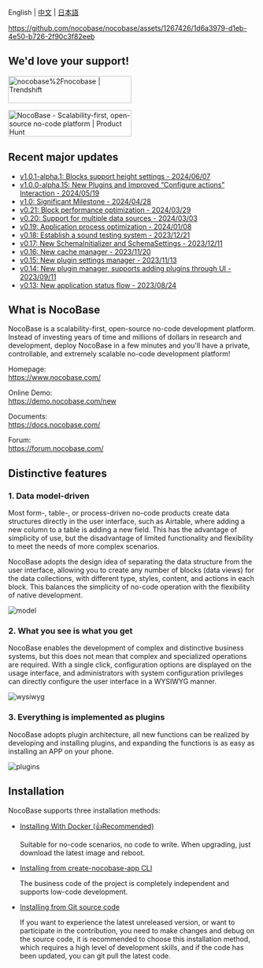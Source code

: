 English | [中文](./README.zh-CN.md) | [日本語](./README.ja-JP.md)

https://github.com/nocobase/nocobase/assets/1267426/1d6a3979-d1eb-4e50-b726-2f90c3f82eeb

## We'd love your support!

<a href="https://trendshift.io/repositories/4112" target="_blank"><img src="https://trendshift.io/api/badge/repositories/4112" alt="nocobase%2Fnocobase | Trendshift" style="width: 250px; height: 55px;" width="250" height="55"/></a>

<a href="https://www.producthunt.com/posts/nocobase?embed=true&utm_source=badge-top-post-topic-badge&utm_medium=badge&utm_souce=badge-nocobase" target="_blank"><img src="https://api.producthunt.com/widgets/embed-image/v1/top-post-topic-badge.svg?post_id=456520&theme=light&period=weekly&topic_id=267" alt="NocoBase - Scalability&#0045;first&#0044;&#0032;open&#0045;source&#0032;no&#0045;code&#0032;platform | Product Hunt" style="width: 250px; height: 54px;" width="250" height="54" /></a>

## Recent major updates

- [v1.0.1-alpha.1: Blocks support height settings - 2024/06/07](https://docs.nocobase.com/welcome/changelog/20240607)
- [v1.0.0-alpha.15: New Plugins and Improved “Configure actions” Interaction - 2024/05/19](https://docs.nocobase.com/welcome/changelog/20240519)
- [v1.0: Significant Milestone - 2024/04/28](https://docs.nocobase.com/welcome/release/v1001-changelog)
- [v0.21: Block performance optimization - 2024/03/29](https://docs.nocobase.com/welcome/release/v0210-changelog)
- [v0.20: Support for multiple data sources - 2024/03/03](https://docs.nocobase.com/welcome/release/v0200-changelog)
- [v0.19: Application process optimization - 2024/01/08](https://docs.nocobase.com/welcome/release/v0190-changelog)
- [v0.18: Establish a sound testing system - 2023/12/21](https://docs.nocobase.com/welcome/release/v0180-changelog)
- [v0.17: New SchemaInitializer and SchemaSettings - 2023/12/11](https://docs.nocobase.com/welcome/release/v0170-changelog)
- [v0.16: New cache manager - 2023/11/20](https://docs.nocobase.com/welcome/release/v0160-changelog)
- [v0.15: New plugin settings manager - 2023/11/13](https://docs.nocobase.com/welcome/release/v0150-changelog)
- [v0.14: New plugin manager, supports adding plugins through UI - 2023/09/11](https://docs.nocobase.com/welcome/release/v0140-changelog)
- [v0.13: New application status flow - 2023/08/24](https://docs.nocobase.com/welcome/release/v0130-changelog)

## What is NocoBase

NocoBase is a scalability-first, open-source no-code development platform.   
Instead of investing years of time and millions of dollars in research and development, deploy NocoBase in a few minutes and you'll have a private, controllable, and extremely scalable no-code development platform!

Homepage:  
https://www.nocobase.com/  

Online Demo:  
https://demo.nocobase.com/new

Documents:  
https://docs.nocobase.com/

Forum:  
https://forum.nocobase.com/

## Distinctive features

### 1. Data model-driven

Most form-, table-, or process-driven no-code products create data structures directly in the user interface, such as Airtable, where adding a new column to a table is adding a new field. This has the advantage of simplicity of use, but the disadvantage of limited functionality and flexibility to meet the needs of more complex scenarios.

NocoBase adopts the design idea of separating the data structure from the user interface, allowing you to create any number of blocks (data views) for the data collections, with different type, styles, content, and actions in each block. This balances the simplicity of no-code operation with the flexibility of native development.

![model](https://static-docs.nocobase.com/model.png)

### 2. What you see is what you get

NocoBase enables the development of complex and distinctive business systems, but this does not mean that complex and specialized operations are required. With a single click, configuration options are displayed on the usage interface, and administrators with system configuration privileges can directly configure the user interface in a WYSIWYG manner.

![wysiwyg](https://static-docs.nocobase.com/wysiwyg.gif)

### 3. Everything is implemented as plugins

NocoBase adopts plugin architecture, all new functions can be realized by developing and installing plugins, and expanding the functions is as easy as installing an APP on your phone.

![plugins](https://static-docs.nocobase.com/plugins.png)

## Installation

NocoBase supports three installation methods:

- <a target="_blank" href="https://docs.nocobase.com/welcome/getting-started/installation/docker-compose">Installing With Docker (👍Recommended)</a>

  Suitable for no-code scenarios, no code to write. When upgrading, just download the latest image and reboot.

- <a target="_blank" href="https://docs.nocobase.com/welcome/getting-started/installation/create-nocobase-app">Installing from create-nocobase-app CLI</a>

  The business code of the project is completely independent and supports low-code development.

- <a target="_blank" href="https://docs.nocobase.com/welcome/getting-started/installation/git-clone">Installing from Git source code</a>

  If you want to experience the latest unreleased version, or want to participate in the contribution, you need to make changes and debug on the source code, it is recommended to choose this installation method, which requires a high level of development skills, and if the code has been updated, you can git pull the latest code.
